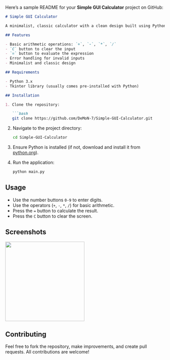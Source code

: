 Here’s a sample README for your **Simple GUI Calculator** project on GitHub:

```markdown
# Simple GUI Calculator

A minimalist, classic calculator with a clean design built using Python and the Tkinter library. This calculator supports basic arithmetic operations such as addition, subtraction, multiplication, and division, along with a clear function and error handling.

## Features

- Basic arithmetic operations: `+`, `-`, `*`, `/`
- `C` button to clear the input
- `=` button to evaluate the expression
- Error handling for invalid inputs
- Minimalist and classic design

## Requirements

- Python 3.x
- Tkinter library (usually comes pre-installed with Python)

## Installation

1. Clone the repository:

   ```bash
   git clone https://github.com/DeMoN-7/Simple-GUI-Calculator.git
   ```

2. Navigate to the project directory:

   ```bash
   cd Simple-GUI-Calculator
   ```

3. Ensure Python is installed (if not, download and install it from [python.org](https://www.python.org/)).

4. Run the application:

   ```bash
   python main.py
   ```

## Usage

- Use the number buttons `0-9` to enter digits.
- Use the operators (`+`, `-`, `*`, `/`) for basic arithmetic.
- Press the `=` button to calculate the result.
- Press the `C` button to clear the screen.

## Screenshots

<img src="https://github.com/user-attachments/assets/17041f51-0f36-4ec9-96f2-d3d9b9eb5266" width="250" height="250">



## Contributing

Feel free to fork the repository, make improvements, and create pull requests. All contributions are welcome!

